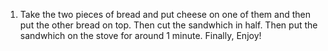 1. Take the two pieces of bread and put cheese on one of them and then put the other bread on top.
Then cut the sandwhich in half. 
Then put the sandwhich on the stove for around 1 minute.
Finally, Enjoy!